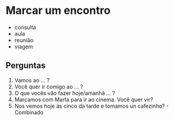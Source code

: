 # Marcar um encontro

* consulta
* aula
* reunião
* viagem

## Perguntas

1. Vamos ao ... ?
1. Você quer ir comigo ao ... ?
1. O que vocês vão fazer hoje/amanhã ... ?
1. Marcamos com Marta para ir ao cinema. Você quer vir?
1. Nos vemos hoje às cinco da tarde e tomamos un cafezinho? - Combinado
